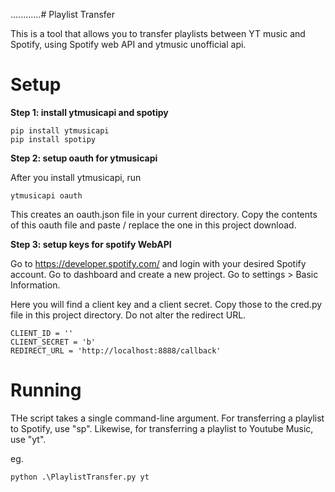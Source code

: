 ............# Playlist Transfer

This is a tool that allows you to transfer playlists between YT music and Spotify, using Spotify web API and ytmusic unofficial api.




# Setup

**Step 1: install ytmusicapi and spotipy**

```
pip install ytmusicapi
pip install spotipy
```

**Step 2: setup oauth for ytmusicapi**

After you install ytmusicapi, run

```
ytmusicapi oauth
```

This creates an oauth.json file in your current directory. Copy the contents of this oauth file and paste / replace the one in this project download.

**Step 3: setup keys for spotify WebAPI**

Go to https://developer.spotify.com/ and login with your desired Spotify account.
Go to dashboard and create a new project.
Go to settings > Basic Information.

Here you will find a client key and a client secret.
Copy those to the cred.py file in this project directory.
Do not alter the redirect URL.

```
CLIENT_ID = ''
CLIENT_SECRET = 'b'
REDIRECT_URL = 'http://localhost:8888/callback'
```


# Running

THe script takes a single command-line argument. For transferring a playlist to Spotify, use "sp". Likewise, for transferring a playlist to Youtube Music, use "yt".

eg.

```
python .\PlaylistTransfer.py yt
```


